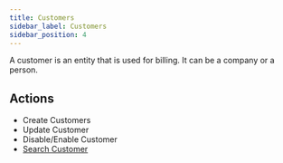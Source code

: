 ```yaml
---
title: Customers
sidebar_label: Customers
sidebar_position: 4
---
```

A customer is an entity that is used for billing. It can be a company or a person.

## Actions

* Create Customers
* Update Customer
* Disable/Enable Customer
* [Search Customer](./search_customers)